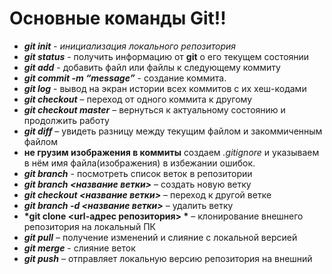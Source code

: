 # **Основные команды Git!!**

- __*git init*__ - *инициализация локального репозитория*
- __*git status*__ - получить информацию от __git__ о его текущем состоянии
- __*git add*__ - добавить файл или файлы к следующему коммиту
- __*git commit -m “message”*__ - создание коммита.
- __*git log*__ - вывод на экран истории всех коммитов с их хеш-кодами
- __*git checkout*__ – переход от одного коммита к другому
- __*git checkout master*__ – вернуться к актуальному состоянию и продолжить работу
- __*git diff*__ – увидеть разницу между текущим файлом и закоммиченным файлом
- __не грузим изображения в коммиты__ создаем *.gitignore* и указываем в нём имя файла(изображения) в избежании ошибок. 
- __*git branch*__ - посмотреть список веток в репозитории
- __*git branch <название ветки>*__ – создать новую ветку
- __*git checkout <название ветки>*__ – переход к другой ветке
- __*git branch -d <название ветки>*__ – удалить ветку
- __*git clone <url-адрес репозитория> *__ – клонирование внешнего репозитория на  локальный ПК
- __*git pull*__ – получение изменений и слияние с локальной версией
- __*git merge*__ - слияние веток
- __*git push*__ – отправляет локальную версию репозитория на внешний

